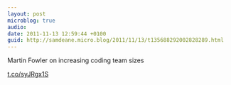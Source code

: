 ```yaml
---
layout: post
microblog: true
audio: 
date: 2011-11-13 12:59:44 +0100
guid: http://samdeane.micro.blog/2011/11/13/t135688292002828289.html
---
```

Martin Fowler on increasing coding team sizes

[t.co/syJRgx1S](http://t.co/syJRgx1S)
